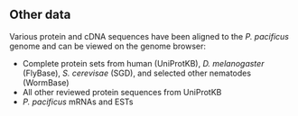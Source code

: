 Other data
----------

Various protein and cDNA sequences have been aligned to the *P.
pacificus* genome and can be viewed on the genome browser:

-   Complete protein sets from human (UniProtKB), *D. melanogaster*
    (FlyBase), *S. cerevisae* (SGD), and selected other nematodes
    (WormBase)
-   All other reviewed protein sequences from UniProtKB
-   *P. pacificus* mRNAs and ESTs
